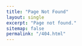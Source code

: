 ```yaml
---
title: "Page Not Found"
layout: single
excerpt: "Page not found."
sitemap: false
permalink: "/404.html"
---
```

